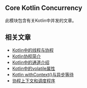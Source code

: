 ## Core Kotlin Concurrency

此模块包含有关Kotlin中并发的文章。

## 相关文章

+ [Kotlin中的线程与协程](docs/Kotlin中的线程与协程.md)
+ [Kotlin协程简介](docs/Kotlin协程简介.md)
+ [Kotlin中的通道介绍](docs/Kotlin中的通道介绍.md)
+ [Kotlin中的volatile属性](docs/Kotlin中的volatile属性.md)
+ [Kotlin withContext()与异步等待](docs/Kotlin-withContext()与异步等待.md)
+ [协程上下文和调度程序](docs/协程上下文和调度程序.md)